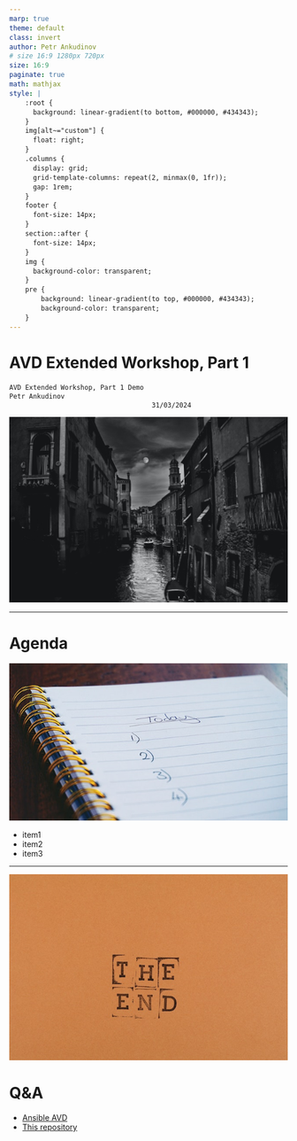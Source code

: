 ```yaml
---
marp: true
theme: default
class: invert
author: Petr Ankudinov
# size 16:9 1280px 720px
size: 16:9
paginate: true
math: mathjax
style: |
    :root {
      background: linear-gradient(to bottom, #000000, #434343);
    }
    img[alt~="custom"] {
      float: right;
    }
    .columns {
      display: grid;
      grid-template-columns: repeat(2, minmax(0, 1fr));
      gap: 1rem;
    }
    footer {
      font-size: 14px;
    }
    section::after {
      font-size: 14px;
    }
    img {
      background-color: transparent;
    }
    pre {
        background: linear-gradient(to top, #000000, #434343);
        background-color: transparent;
    }
---
```


# AVD Extended Workshop, Part 1

<!-- Do not add page number on this slide -->
<!--
_paginate: false
-->

```text
AVD Extended Workshop, Part 1 Demo
Petr Ankudinov
                                    31/03/2024
```

![bg right](img/leonardo-yip-unsplash.jpg)

---

# Agenda

<style scoped>section {font-size: 22px;}</style>

![bg right opacity:75%](img/pexels-suzy-hazelwood-1226398.jpg)

- item1
- item2
- item3

---

<style scoped>section {font-size: 45px;}</style>

![bg left opacity:75%](img/pexels-ann-h-7186206.jpg)

# Q&A

- [Ansible AVD](https://avd.arista.com/)
- [This repository](https://github.com/arista-netdevops-community/one-click-se-demos)
